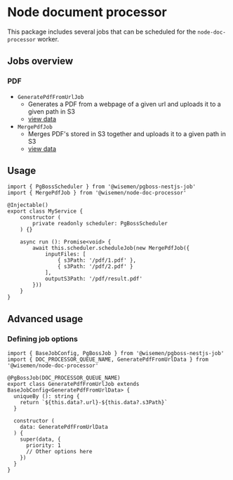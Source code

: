 # Node document processor

This package includes several jobs that can be scheduled for the `node-doc-processor` worker.

## Jobs overview

### PDF

- `GeneratePdfFromUrlJob`
  - Generates a PDF from a webpage of a given url and uploads it to a given path in S3
  - [view data](./lib/jobs/generate-pdf-from-url/generate-pdf-from-url.data.ts)
- `MergePdfJob`
  - Merges PDF's stored in S3 together and uploads it to a given path in S3
  - [view data](./lib/jobs/merge-pdf/merge-pdf.job.ts)

## Usage

```
import { PgBossScheduler } from '@wisemen/pgboss-nestjs-job'
import { MergePdfJob } from '@wisemen/node-doc-processor'

@Injectable()
export class MyService {
    constructor (
        private readonly scheduler: PgBossScheduler
    ) {}

    async run (): Promise<void> {
        await this.scheduler.scheduleJob(new MergePdfJob({
            inputFiles: [
                { s3Path: '/pdf/1.pdf' },
                { s3Path: '/pdf/2.pdf' }
            ],
            outputS3Path: '/pdf/result.pdf'
        }))
    }
}
```

## Advanced usage

### Defining job options

```
import { BaseJobConfig, PgBossJob } from '@wisemen/pgboss-nestjs-job'
import { DOC_PROCESSOR_QUEUE_NAME, GeneratePdfFromUrlData } from '@wisemen/node-doc-processor'

@PgBossJob(DOC_PROCESSOR_QUEUE_NAME)
export class GeneratePdfFromUrlJob extends BaseJobConfig<GeneratePdfFromUrlData> {
  uniqueBy (): string {
    return `${this.data?.url}-${this.data?.s3Path}`
  }

  constructor (
    data: GeneratePdfFromUrlData
  ) {
    super(data, {
      priority: 1
      // Other options here
    })
  }
}
```
